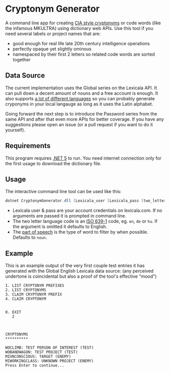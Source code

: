 # Cryptonym Generator

A command line app for creating [CIA style cryptonyms](https://en.wikipedia.org/wiki/CIA_cryptonym) or code words (like the infamous MKULTRA) using dictionary web APIs. Use this tool if you need several labels or project names that are:
- good enough for real life late 20th century intelligence operations
- perfectly opaque yet slightly ominous
- namespaced by their first 2 letters so related code words are sorted together   


## Data Source

The current implementation uses the Global series on the Lexicala API. It can pull down a decent amount of nouns and a free account is enough. It also supports [a lot of different languages](https://api.lexicala.com/documentation) so you can probably generate cryponyms in your local langauge as long as it uses the Latin alphabet.

Going forward the next step is to introduce the Password series from the same API and after that even more APIs for better coverage. If you have any suggestions please open an issue (or a pull request if you want to do it yourself).


## Requirements

This program requires [.NET 5](https://dotnet.microsoft.com/download/dotnet/5.0) to run. You need internet connection only for the first usage to download the dictionary file.


## Usage

The interactive command line tool can be used like this:

```powershell
dotnet CryptonymGenerator.dll [Lexicala_user [Lexicala_pass [two_letter_language_code [part_of_speech]]]]
```

- Lexicala user & pass are your account credentials on lexicala.com. If no arguments are passed it is prompted in command line.
- The two letter language code is an [ISO 639-1](https://en.wikipedia.org/wiki/ISO_639-1) code, eg. `en`, `de` or `hu`. If the argument is omitted it defaults to English. 
- The [part of speech](https://en.wikipedia.org/wiki/Part_of_speech) is the type of word to filter by when possible. Defaults to `noun`.


## Example

This is an example output of the very first couple test entries it has generated with the Global English Lexicala data source: (any perceived undertone is coincidental but also a proof of the tool's effective "mood")

```
1. LIST CRYPTONYM PREFIXES
2. LIST CRYPTONYMS
3. CLAIM CRYPTONYM PREFIX
4. CLAIM CRYPTONYM


0. EXIT
   2



CRYPTONYMS
**********

WOCLIMB: TEST PERSON OF INTEREST (TEST)
WOBANDWAGON: TEST PROJECT (TEST)
MIUNCONSCIOUS: TARGET (ENEMY)
MIWORKINGCLASS: UNKNOWN PROJECT (ENEMY)
Press Enter to continue...
```
